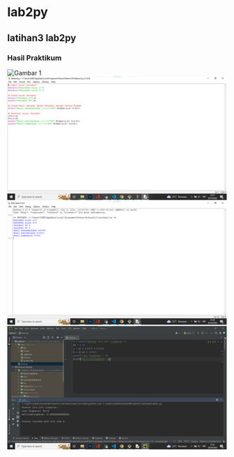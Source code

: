 # lab2py
## latihan3 lab2py

### Hasil Praktikum
![Gambar 1](screenshot/ss1(1).png)
![Gambar 2](screenshot/ss2.png)
![Gambar 3](screenshot/hasilss2.png)
![Gambar 4](screenshot/ss3.png)